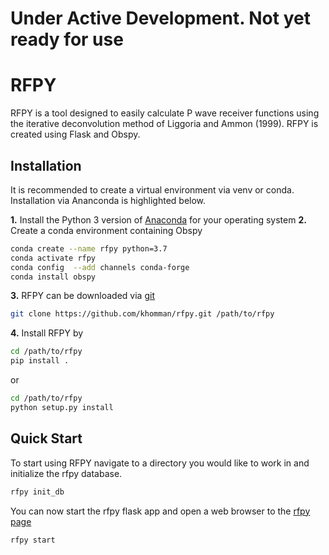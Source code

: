 # Under Active Development. Not yet ready for use
# RFPY
RFPY is a tool designed to easily calculate P wave receiver functions using the
iterative deconvolution method of Liggoria and Ammon (1999).  RFPY is created 
using Flask and Obspy.

## Installation
It is recommended to create a virtual environment via venv or conda. Installation
via Ananconda is highlighted below.

**1.** Install the Python 3 version of [Anaconda](https://www.anaconda.com/distribution/) for your operating system
**2.** Create a conda environment containing Obspy
```bash
conda create --name rfpy python=3.7
conda activate rfpy
conda config  --add channels conda-forge
conda install obspy
```
**3.** RFPY can be downloaded via [git](https://git-scm.com/book/en/v2/Getting-Started-Installing-Git)
```bash
git clone https://github.com/khomman/rfpy.git /path/to/rfpy
```
**4.** Install RFPY by
```bash
cd /path/to/rfpy
pip install .
```
or
```bash
cd /path/to/rfpy
python setup.py install
```

## Quick Start
To start using RFPY navigate to a directory you would like to work in and initialize the 
rfpy database.
```bash
rfpy init_db
```
You can now start the rfpy flask app and open a web browser to the [rfpy page](127.0.0.1:5000)
```bash
rfpy start
```

